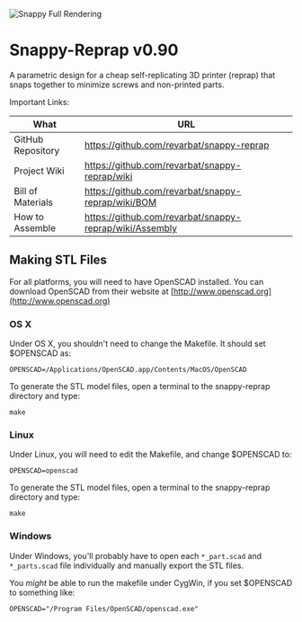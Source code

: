 ![Snappy Full Rendering](https://github.com/revarbat/snappy-reprap/wiki/snappy_small.png)


Snappy-Reprap v0.90
====================
A parametric design for a cheap self-replicating 3D printer (reprap) that snaps together to minimize screws and non-printed parts.

Important Links:

| What              | URL
|-------------------|---------------------------------------------------------
| GitHub Repository | https://github.com/revarbat/snappy-reprap
| Project Wiki      | https://github.com/revarbat/snappy-reprap/wiki
| Bill of Materials | https://github.com/revarbat/snappy-reprap/wiki/BOM
| How to Assemble   | https://github.com/revarbat/snappy-reprap/wiki/Assembly



Making STL Files
-----------------
For all platforms, you will need to have OpenSCAD installed. You can download OpenSCAD from their website at [http://www.openscad.org](http://www.openscad.org)


### OS X ###
Under OS X, you shouldn't need to change the Makefile.  It should set $OPENSCAD as:
```
OPENSCAD=/Applications/OpenSCAD.app/Contents/MacOS/OpenSCAD
```

To generate the STL model files, open a terminal to the snappy-reprap directory and type:
```
make
```


### Linux ###
Under Linux, you will need to edit the Makefile, and change $OPENSCAD to:
```
OPENSCAD=openscad
```
To generate the STL model files, open a terminal to the snappy-reprap directory and type:
```
make
```


### Windows ###
Under Windows, you'll probably have to open each `*_part.scad` and `*_parts.scad` file individually and manually export the STL files.

You _might_ be able to run the makefile under CygWin, if you set $OPENSCAD to something like:
```
OPENSCAD="/Program Files/OpenSCAD/openscad.exe"
```


